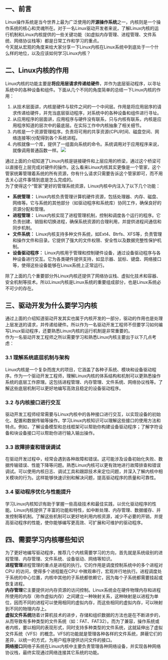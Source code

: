 <a name="R6903"></a>
## 一、前言
Linux操作系统是当今世界上最为广泛使用的**开源操作系统**之一，内核则是一个操作系统的核心和灵魂所在。对于一名Linux驱动开发者来说，了解Linux内核的运行机制和Linux内核提供的一些关键功能（如虚拟内存管理、进程管理、文件系统、网络协议栈等）都是日常工作和学习的重点。<br />今天就从宏观的角度来给大家分享一下Linux内核在Linux系统中到底处于一个什么样的地位，以及应该如何学习Linux内核？
<a name="dKEHI"></a>
## 二、Linux内核的作用
Linux内核的功能主要是**将应用层请求传递给硬件**，并作为底层驱动程序，以寻址系统中的各种设备和组件。下面从几个不同的角度简单的总结一下Linux内核的作用：

1. 从技术层面讲，内核是硬件与软件之间的一个中间层。作用是将应用层序的请求传递给硬件，并充当底层驱动程序，对系统中的各种设备和组件进行寻址。
2. 从应用程序的层面讲，应用程序与硬件没有联系，只与内核有联系，内核是应用程序知道的层次中的最底层。在实际工作中内核抽象了相关细节。
3. 内核是一个资源管理程序。负责将可用的共享资源(CPU时间、磁盘空间、网络连接等)分配得到各个系统进程。
4. 内核就像一个库，提供了一组面向系统的命令。系统调用对于应用程序来说，就像调用普通函数一样。![](https://cdn.nlark.com/yuque/0/2023/png/396745/1688616086264-00d9830a-6656-4d58-b539-b0996b16a8a0.png#averageHue=%2366eeaa&clientId=u70258381-5b66-4&from=paste&id=u158a0cd5&originHeight=853&originWidth=1080&originalType=url&ratio=2.5&rotation=0&showTitle=false&status=done&style=none&taskId=u994a20d5-ac95-4e70-889e-88695ce6e31&title=)

通过上面的介绍知道了Linux内核是链接硬件和上层应用的桥梁，通过这个桥梁可以直接在上层完成对硬件的操作。这么看来Linux内核其实更像是一个管家，这个管家统筹管理着系统的所有资源，你有什么请求只需要告诉这个管家即可，而不用去关心这件事情到底是怎么完成的。<br />为了使得这个“管家”更好的管理系统资源，Linux内核中内注入了以下几个功能：

- **系统管理：** Linux内核负责管理计算机硬件资源，包括处理器、内存、磁盘、网络等。它与系统的其他部分（如驱动程序和系统库）协同工作，确保良好的资源分配和管理。
- **进程管理：** Linux内核实现了进程管理机制，控制和调度各个运行的程序。它负责创建、销毁和切换进程，确保系统资源的合理利用，并提供进程间通信和同步机制。
- **文件系统：** Linux内核支持多种文件系统，如Ext4、Btrfs、XFS等，负责管理和操作文件和目录。它提供了强大的文件权限、安全性以及数据完整性保护机制。
- **设备驱动程序：** Linux内核用于管理和控制硬件设备，通过设备驱动程序与各种设备进行交互。它为各类硬件提供支持，如显示器、鼠标、键盘、网络接口等，使得这些设备能够在Linux系统上正常运行。

除了上面的几个重要部分外Linux内核还提供了网络协议栈、虚拟化技术和容器、安全机制等技术。所以Linux内核是Linux系统的重要组成部分，也是Linux系统必不可少的存在。
<a name="GKgam"></a>
## 三、驱动开发为什么要学习内核
通过上面的介绍知道驱动开发其实也属于内核开发的一部分，驱动的作用也是处理上层发送的请求，并传递给硬件。所以作为一名驱动开发工程师不但要学习如何编写Linux驱动程序，还要熟悉Linux内核的运行机制是非常重要的。<br />作为一名驱动开发工程师之所以需要学习和熟悉Linux内核主要出于以下几点考虑：
<a name="Owgop"></a>
### 3.1 理解系统底层机制与架构
Linux内核是一个复杂而庞大的项目，它涵盖了各种子系统、模块和设备驱动程序。作为一个驱动开发工程师，理解Linux内核的体系结构和机制可以更熟悉操作系统的底层工作原理。这包括进程管理、内存管理、文件系统、网络协议栈等。了解这些底层机制可以更好地编写高效且稳定的设备驱动程序。
<a name="IyLdo"></a>
### 3.2 与内核接口进行交互
驱动开发工程师经常需要与Linux内核中的各种接口进行交互，以实现设备的初始化、配置和数据传输等操作。学习Linux内核知识可以理解这些接口的使用方法和特点。例如，了解设备模型和总线框架可以帮助你构建设备驱动程序；了解字符设备和块设备接口可以帮助你进行输入输出操作。
<a name="BACaM"></a>
### 3.3 故障排查和错误调试
在驱动开发过程中，经常会遇到各种故障和错误。这可能涉及设备初始化失败、数据传输错误、性能下降等问题。熟悉Linux内核可以更有效地进行故障排查和错误调试。可以使用内核日志、调试工具和跟踪技术来定位问题，并深入了解内核中相关模块的行为。这样能够快速识别和解决问题，提高驱动程序的质量和可靠性。
<a name="aqAy8"></a>
### 3.4 驱动程序优化与性能提升
学习Linux内核知识有助于掌握一些高级技术和最佳实践，以优化驱动程序的性能。Linux内核提供了丰富的功能和特性，如中断处理、内存管理、数据缓存、并发控制等机制。了解这些机制可以更好地利用内核资源，减少不必要的开销，并提高驱动程序的性能，使你能够编写更高效、可扩展和可维护的驱动程序。
<a name="vuEIG"></a>
## 四、需要学习内核哪些知识
为了更好地编写驱动程序，推荐几个内核需要学习的方向，首先就是系统级别的进程管理、内存管理、文件系统、设备驱动、网络等知识。<br />**进程管理**进程管理的重点是进程的执行。它的作用是调度控制系统中的多个进程对CPU 的访问，使得多个进程能在CPU 中微观串行，宏观并行地执行。进程调度处于系统的中心位置，内核中其他的子系统都依赖它，因为每个子系统都需要挂起或恢复进程。<br />**内存管理**它主要提供对内存资源的访问控制。Linux系统会在硬件物理内存和进程所使用的内存（称作虚拟内存）之间建立一种映射关系，这种映射是以进程为单位，因而不同的进程可以使用相同的虚拟内存，而这些相同的虚拟内存，可以映射到不同的物理内存上。<br />**虚拟文件系统**随着计算机技术的进步，存储和组织数据的方法也是在不断进步的，从而导致有多种类型的文件系统（如：FAT、FAT32）。而为了兼容，操作系统或者内核，要以相同的表现形式，同时支持多种类型的文件系统，这就延伸出了虚拟文件系统（VFS）的概念。VFS的功能就是管理各种各样的文件系统，屏蔽它们的差异，以统一的方式，为用户程序提供访问文件的接口。<br />**网络接口**网络子系统在Linux内核中主要负责管理各种网络设备，并实现各种网络协议栈，最终实现通过网络连接其它系统的功能。
